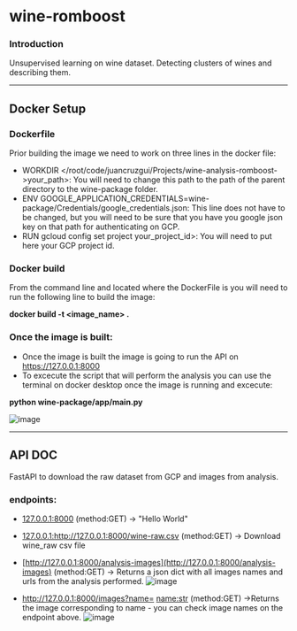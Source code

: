 # wine-romboost
### Introduction
Unsupervised learning on wine dataset. Detecting clusters of wines and describing them.

 ---
 
## Docker Setup
### Dockerfile
Prior building the image we need to work on three lines in the docker file:
- WORKDIR </root/code/juancruzgui/Projects/wine-analysis-romboost->your_path>: You will need to change this path to the path of the parent directory to the wine-package folder.
- ENV GOOGLE_APPLICATION_CREDENTIALS=wine-package/Credentials/google_credentials.json: This line does not have to be changed, but you will need to be sure that you have you google json key on that path for authenticating on GCP.
- RUN gcloud config set project <simple-sales-412318->your_project_id>: You will need to put here your GCP project id.
### Docker build
From the command line and located where the DockerFile is you will need to run the following line to build the image:

**docker build -t <image_name> .**

### Once the image is built:
- Once the image is built the image is going to run the API on https://127.0.0.1:8000
- To excecute the script that will perform the analysis you can use the terminal on docker desktop once the image is running and excecute:

**python wine-package/app/main.py**

![image](https://github.com/juancruzgui/wine-romboost/assets/71938321/a61d6f0e-0230-4f47-bc71-696be9888096)

---
## API DOC
FastAPI to download the raw dataset from GCP and images from analysis.

### endpoints:
- [127.0.0.1:8000](http://127.0.0.1:8000/) (method:GET) -> "Hello World"
- [127.0.0.1:](http://127.0.0.1:8000/wine-raw.csv)http://127.0.0.1:8000/wine-raw.csv (method:GET) -> Download wine_raw csv file
- [http://127.0.0.1:8000/analysis-images](http://127.0.0.1:8000/analysis-images) (method:GET) -> Returns a json dict with all images names and urls from the analysis performed.
![image](https://github.com/juancruzgui/wine-romboost/assets/71938321/f8ca353b-9b5a-4f7e-812a-3b5e46306de0)

- http://127.0.0.1:8000/images?name= <name:str> (method:GET) ->Returns the image corresponding to name - you can check image names on the endpoint above.
![image](https://github.com/juancruzgui/wine-romboost/assets/71938321/9335c179-c937-41bb-8eb1-223598da86f6)



